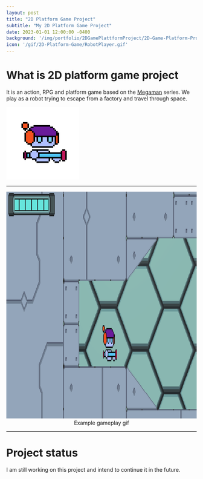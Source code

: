 ```yaml
---
layout: post
title: "2D Platform Game Project"
subtitle: "My 2D Platform Game Project"
date: 2023-01-01 12:00:00 -0400
background: '/img/portfolio/2DGamePlattformProject/2D-Game-Platform-Project.JPG'
icon: '/gif/2D-Platform-Game/RobotPlayer.gif'
---
```


# What is 2D platform game project

It is an action, RPG and platform game based on the [Megaman](https://es.wikipedia.org/wiki/Mega_Man) series. We play as a robot trying to escape from a factory and travel through space.

<img src="/gif/2D-Platform-Game/RobotPlayer.gif" alt="img" class="responsive" width="192" height="192"/>

___

<img src="/img/portfolio/2DGamePlattformProject/2DPlatformProject.gif" alt="img" class="responsive" width="800" height="600"/>
<center>Example gameplay gif</center>

___

# Project status

I am still working on this project and intend to continue it in the future.



